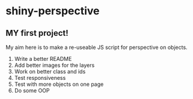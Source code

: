 # shiny-perspective

## MY first project!
 
My aim here is to make a re-useable JS script for perspective on objects.
 
1. Write a better README
2. Add better images for the layers
3. Work on better class and ids
4. Test responsiveness 
5. Test with more objects on one page
6. Do some OOP